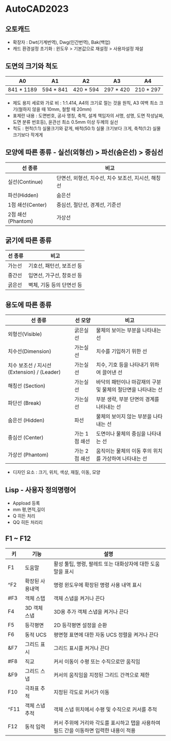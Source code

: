 # AutoCAD2023

## 오토캐드
- 확장자 : Dwt(기계번역), Dwg(인간번역), Bak(백업)
- 캐드 환경설정 초기화 : 윈도우 > 기본값으로 재설정 > 사용자설정 재설
  
## 도면의 크기와 척도
|A0|A1|A2|A3|A4|
|------|---|---|---|---|
|841 * 1189|594 * 841|420 * 594|297 * 420|210 * 297|
- 제도 용지 세로와 가로 비 : 1:1.414, A4의 크기로 절는 것을 원칙, A3 여백 최소 크기(철하지 않을 때 10mm, 철할 때 20mm)
- 표제란 내용 : 도면번호, 공사 명칭, 축척, 설계 책임자의 서명, 성명, 도면 작성날짜, 도면 분류 번호등), 윤관선 최소 0.5mm 이상 두께의 실선
- 척도 : 현척(1:1) 실물크기와 같게, 배척(50:1) 실물 크기보다 크게, 축척(1:2) 실물 크기보다 작게게

## 모양에 따른 종류 - 실선(외형선) > 파선(숨은선) > 중심선
|선 종류|비고|
|------|---|
|실선(Continue)|단면선, 외형선, 치수선, 치수 보조선, 지시선, 해칭선|
|파선(Hidden)|숨은선|
|1점 쇄선(Center)|중심선, 절단선, 경계선, 기준선|
|2점 쇄선(Phantom)|가상선|

## 굵기에 따른 종류
|선 종류|비고|
|------|---|
|가는선|기호선, 패턴선, 보조선 등|
|중간선|입면선, 가구선, 창호선 등|
|굵은선|벽체, 기둥 등의 단면선 등|

## 용도에 따른 종류
|선 종류|선 모양|비고|
|------|---|---|
|외형선(Visible)|굵은실선|물체의 보이는 부분을 나타내는 선|
|치수선(Dimension)|가는실선|치수를 기입하기 위한 선|
|치수 보조선 / 지시선(Extension) / (Leader)|가는실선|치수, 기호 등을 나타내기 위하여 끌어낸 선|
|해칭선 (Section)|가는실선|바닥의 패턴이나 마감재의 구분 및 물체의 절단면을 나타내는 선|
|파단선 (Break)|가는실선|부분 생략, 부분 단면의 경계를 나타내는 선|
|숨은선 (Hidden)|파선|물체의 보이지 않는 부분을 나타내는 선|
|중심선 (Center)|가는 1점 쇄선|도면이나 물체의 중심을 나타내는 선|
|가상선 (Phantom)|가는 2점 쇄선|움직이는 물체의 이동 후의 위치를 가상하여 나타내는 선|

- 디자인 요소 : 크기, 위치, 색상, 재질, 이동, 모양
  
## Lisp - 사용자 정의명령어
- Appload 등록
- mm 평,면적,길이
- Q 히든 처리
- QQ 히든 처리리

## F1 ~ F12
|키|기능|설명|
|------|---|---|
|F1|도움말|활성 툴팁, 명령, 팔레트 또는 대화상자에 대한 도움말을 표시|
|^F2|확장된 사용내역|명령 윈도우에 확장된 명령 사용 내역 표시|
|#F3|객체 스탭|객체 스냅을 켜거나 끈다|
|F4|3D 객체 스냅|3D용 추가 객체 스냅을 켜거나 끈다|
|F5|등각평면|2D 등각평면 설정을 순환|
|F6|동적 UCS|평면형 표면에 대한 자동 UCS 정렬을 켜거나 끈다|
|&F7|그리드 표시|그리드 표시를 켜거나 끈다|
|#F8|직교|커서 이동이 수평 또는 수직으로만 움직임|
|&F9|그리드 스냅|커서의 움직임을 지정된 그리드 간격으로 제한|
|F10|극좌표 추적|지정된 각도로 커서가 이동|
|^F11|객체 스냅 추적|객체 스냅 위치에서 수평 및 수직으로 커서를 추적|
|F12|동적 입력|커서 주위에 거리와 각도를 표시하고 탭을 사용하여 필드 간을 이동하면 입력한 내용이 적용|



